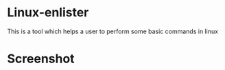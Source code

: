 # Linux-enlister
This is a tool which helps a user to perform some basic commands in linux 

# Screenshot


